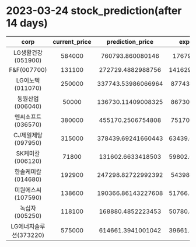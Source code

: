 # 2023-03-24 stock_prediction(after 14 days)

|   corp   |   current_price   |   prediction_price   |   expected_profit   |
|:--------:|:-----------------:|:--------------------:|:-------------------:|
|LG생활건강(051900)|584000|760793.860080146|176793.860080146|
|F&F(007700)|131100|272729.4882988756|141629.48829887563|
|LG이노텍(011070)|250000|337743.53986066964|87743.53986066964|
|동원산업(006040)|50000|136730.11409008325|86730.11409008325|
|엔씨소프트(036570)|380000|455170.2506754808|75170.25067548081|
|CJ제일제당(097950)|315000|378439.69241660443|63439.692416604434|
|SK케미칼(006120)|71800|131602.6633418503|59802.663341850304|
|한솔케미칼(014680)|192900|247298.82722992392|54398.82722992392|
|미원에스씨(107590)|138600|190366.86143227608|51766.861432276084|
|녹십자(005250)|118100|168880.4852223453|50780.485222345305|
|LG에너지솔루션(373220)|575000|614661.3941001042|39661.394100104226|

